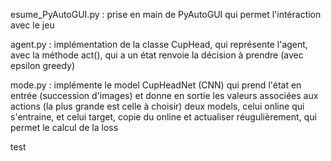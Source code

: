 esume_PyAutoGUI.py  : prise en main de PyAutoGUI qui permet l'intéraction avec le jeu

agent.py  : implémentation de la classe CupHead, qui représente l'agent, avec la méthode act(), qui a un état renvoie la décision à prendre (avec epsilon greedy)

mode.py  : implémente le model CupHeadNet (CNN) qui prend l'état en entrée (succession d'images) et donne en sortie les valeurs associées aux actions (la plus grande est celle à choisir)
            deux models, celui online qui s'entraine, et celui target, copie du online et actualiser réugulièrement, qui permet le calcul de la loss


test
